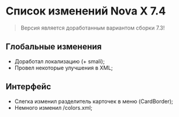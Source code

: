 # Список изменений Nova X 7.4

> Версия является доработанным вариантом сборки 7.3!

## Глобальные изменения 
- Доработал локализацию (+ smali);
- Провел некоторые улучшения в XML;

## Интерфейс
- Слегка изменил разделитель карточек в меню (CardBorder);
- Немного изменил /colors.xml;